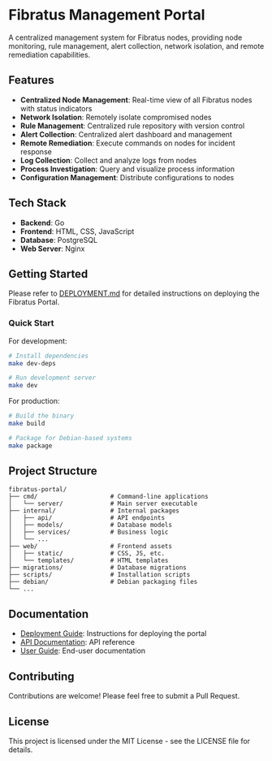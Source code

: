 # Fibratus Management Portal

A centralized management system for Fibratus nodes, providing node monitoring, rule management, alert collection, network isolation, and remote remediation capabilities.

## Features

- **Centralized Node Management**: Real-time view of all Fibratus nodes with status indicators
- **Network Isolation**: Remotely isolate compromised nodes
- **Rule Management**: Centralized rule repository with version control
- **Alert Collection**: Centralized alert dashboard and management
- **Remote Remediation**: Execute commands on nodes for incident response
- **Log Collection**: Collect and analyze logs from nodes
- **Process Investigation**: Query and visualize process information
- **Configuration Management**: Distribute configurations to nodes

## Tech Stack

- **Backend**: Go
- **Frontend**: HTML, CSS, JavaScript
- **Database**: PostgreSQL
- **Web Server**: Nginx

## Getting Started

Please refer to [DEPLOYMENT.md](DEPLOYMENT.md) for detailed instructions on deploying the Fibratus Portal.

### Quick Start

For development:

```bash
# Install dependencies
make dev-deps

# Run development server
make dev
```

For production:

```bash
# Build the binary
make build

# Package for Debian-based systems
make package
```

## Project Structure

```
fibratus-portal/
├── cmd/                    # Command-line applications
│   └── server/             # Main server executable
├── internal/               # Internal packages
│   ├── api/                # API endpoints
│   ├── models/             # Database models
│   ├── services/           # Business logic
│   └── ...
├── web/                    # Frontend assets
│   ├── static/             # CSS, JS, etc.
│   └── templates/          # HTML templates
├── migrations/             # Database migrations
├── scripts/                # Installation scripts
├── debian/                 # Debian packaging files
└── ...
```

## Documentation

- [Deployment Guide](DEPLOYMENT.md): Instructions for deploying the portal
- [API Documentation](docs/api.md): API reference
- [User Guide](docs/user-guide.md): End-user documentation

## Contributing

Contributions are welcome! Please feel free to submit a Pull Request.

## License

This project is licensed under the MIT License - see the LICENSE file for details.